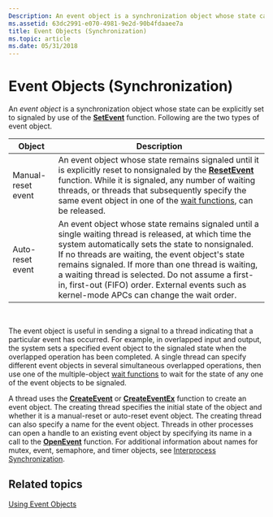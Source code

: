 ```yaml
---
Description: An event object is a synchronization object whose state can be explicitly set to signaled by use of the SetEvent function. Following are the two types of event object.
ms.assetid: 63dc2991-e070-4981-9e2d-90b4fdaaee7a
title: Event Objects (Synchronization)
ms.topic: article
ms.date: 05/31/2018
---
```


# Event Objects (Synchronization)

An *event object* is a synchronization object whose state can be explicitly set to signaled by use of the [**SetEvent**](/windows/win32/api/synchapi/nf-synchapi-resetevent) function. Following are the two types of event object.



| Object             | Description                                                                                                                                                                                                                                                                                                                                                                                                                            |
|--------------------|----------------------------------------------------------------------------------------------------------------------------------------------------------------------------------------------------------------------------------------------------------------------------------------------------------------------------------------------------------------------------------------------------------------------------------------|
| Manual-reset event | An event object whose state remains signaled until it is explicitly reset to nonsignaled by the [**ResetEvent**](/windows/win32/api/synchapi/nf-synchapi-resetevent) function. While it is signaled, any number of waiting threads, or threads that subsequently specify the same event object in one of the [wait functions](wait-functions.md), can be released.                                                                                                        |
| Auto-reset event   | An event object whose state remains signaled until a single waiting thread is released, at which time the system automatically sets the state to nonsignaled. If no threads are waiting, the event object's state remains signaled. If more than one thread is waiting, a waiting thread is selected. Do not assume a first-in, first-out (FIFO) order. External events such as kernel-mode APCs can change the wait order.<br/> |



 

The event object is useful in sending a signal to a thread indicating that a particular event has occurred. For example, in overlapped input and output, the system sets a specified event object to the signaled state when the overlapped operation has been completed. A single thread can specify different event objects in several simultaneous overlapped operations, then use one of the multiple-object [wait functions](wait-functions.md) to wait for the state of any one of the event objects to be signaled.

A thread uses the [**CreateEvent**](/windows/win32/api/synchapi/nf-synchapi-createeventa) or [**CreateEventEx**](/windows/win32/api/synchapi/nf-synchapi-createeventexa) function to create an event object. The creating thread specifies the initial state of the object and whether it is a manual-reset or auto-reset event object. The creating thread can also specify a name for the event object. Threads in other processes can open a handle to an existing event object by specifying its name in a call to the [**OpenEvent**](/windows/win32/api/synchapi/nf-synchapi-openeventa) function. For additional information about names for mutex, event, semaphore, and timer objects, see [Interprocess Synchronization](interprocess-synchronization.md).

## Related topics

<dl> <dt>

[Using Event Objects](using-event-objects.md)
</dt> </dl>

 

 
